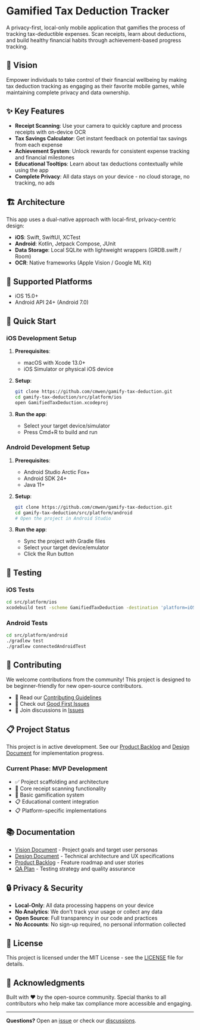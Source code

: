 # Gamified Tax Deduction Tracker

A privacy-first, local-only mobile application that gamifies the process of tracking tax-deductible expenses. Scan receipts, learn about deductions, and build healthy financial habits through achievement-based progress tracking.

## 🎯 Vision

Empower individuals to take control of their financial wellbeing by making tax deduction tracking as engaging as their favorite mobile games, while maintaining complete privacy and data ownership.

## ✨ Key Features

- **Receipt Scanning**: Use your camera to quickly capture and process receipts with on-device OCR
- **Tax Savings Calculator**: Get instant feedback on potential tax savings from each expense
- **Achievement System**: Unlock rewards for consistent expense tracking and financial milestones
- **Educational Tooltips**: Learn about tax deductions contextually while using the app
- **Complete Privacy**: All data stays on your device - no cloud storage, no tracking, no ads

## 🏗️ Architecture

This app uses a dual-native approach with local-first, privacy-centric design:

- **iOS**: Swift, SwiftUI, XCTest
- **Android**: Kotlin, Jetpack Compose, JUnit
- **Data Storage**: Local SQLite with lightweight wrappers (GRDB.swift / Room)
- **OCR**: Native frameworks (Apple Vision / Google ML Kit)

## 📱 Supported Platforms

- iOS 15.0+
- Android API 24+ (Android 7.0)

## 🚀 Quick Start

### iOS Development Setup

1. **Prerequisites**:
   - macOS with Xcode 13.0+
   - iOS Simulator or physical iOS device

2. **Setup**:
   ```bash
   git clone https://github.com/cmwen/gamify-tax-deduction.git
   cd gamify-tax-deduction/src/platform/ios
   open GamifiedTaxDeduction.xcodeproj
   ```

3. **Run the app**:
   - Select your target device/simulator
   - Press Cmd+R to build and run

### Android Development Setup

1. **Prerequisites**:
   - Android Studio Arctic Fox+
   - Android SDK 24+
   - Java 11+

2. **Setup**:
   ```bash
   git clone https://github.com/cmwen/gamify-tax-deduction.git
   cd gamify-tax-deduction/src/platform/android
   # Open the project in Android Studio
   ```

3. **Run the app**:
   - Sync the project with Gradle files
   - Select your target device/emulator
   - Click the Run button

## 🧪 Testing

### iOS Tests
```bash
cd src/platform/ios
xcodebuild test -scheme GamifiedTaxDeduction -destination 'platform=iOS Simulator,name=iPhone 14'
```

### Android Tests
```bash
cd src/platform/android
./gradlew test
./gradlew connectedAndroidTest
```

## 🤝 Contributing

We welcome contributions from the community! This project is designed to be beginner-friendly for new open-source contributors.

- 📖 Read our [Contributing Guidelines](CONTRIBUTING.md)
- 🐛 Check out [Good First Issues](https://github.com/cmwen/gamify-tax-deduction/labels/good%20first%20issue)
- 💬 Join discussions in [Issues](https://github.com/cmwen/gamify-tax-deduction/issues)

## 📋 Project Status

This project is in active development. See our [Product Backlog](docs/product_backlog.md) and [Design Document](docs/design.md) for implementation progress.

### Current Phase: MVP Development
- ✅ Project scaffolding and architecture
- 🚧 Core receipt scanning functionality
- 🚧 Basic gamification system
- 📋 Educational content integration
- 📋 Platform-specific implementations

## 📚 Documentation

- [Vision Document](docs/vision.md) - Project goals and target user personas
- [Design Document](docs/design.md) - Technical architecture and UX specifications
- [Product Backlog](docs/product_backlog.md) - Feature roadmap and user stories
- [QA Plan](docs/qa_plan.md) - Testing strategy and quality assurance

## 🔒 Privacy & Security

- **Local-Only**: All data processing happens on your device
- **No Analytics**: We don't track your usage or collect any data
- **Open Source**: Full transparency in our code and practices
- **No Accounts**: No sign-up required, no personal information collected

## 📄 License

This project is licensed under the MIT License - see the [LICENSE](LICENSE) file for details.

## 🙏 Acknowledgments

Built with ❤️ by the open-source community. Special thanks to all contributors who help make tax compliance more accessible and engaging.

---

**Questions?** Open an [issue](https://github.com/cmwen/gamify-tax-deduction/issues) or check our [discussions](https://github.com/cmwen/gamify-tax-deduction/discussions).